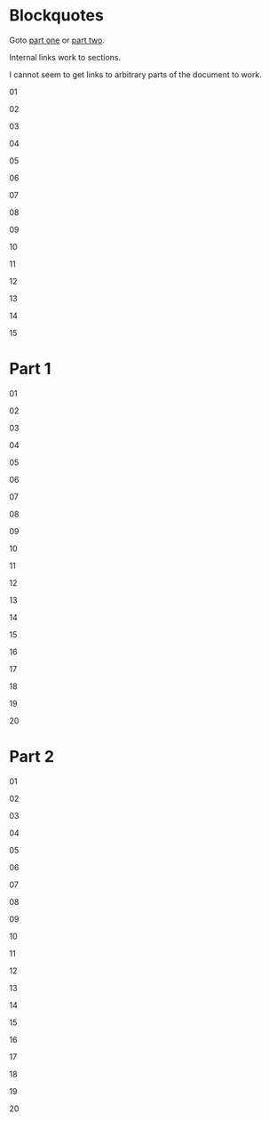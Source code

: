 # Blockquotes

Goto [part one](#part-1) or [part two](#part-2).

Internal links work to sections.

I cannot seem to get links to arbitrary parts of the document to work.


01

02

03

04

05

06

07

08

09

10

11

12

13

14

15

# Part 1

01

02

03

04

05

06

07

08

09

10

11

12

13

14

15

16

17

18

19

20

# Part 2

01

02

03

04

05

06

07

08

09

10

11

12

13

14

15

16

17

18

19

20